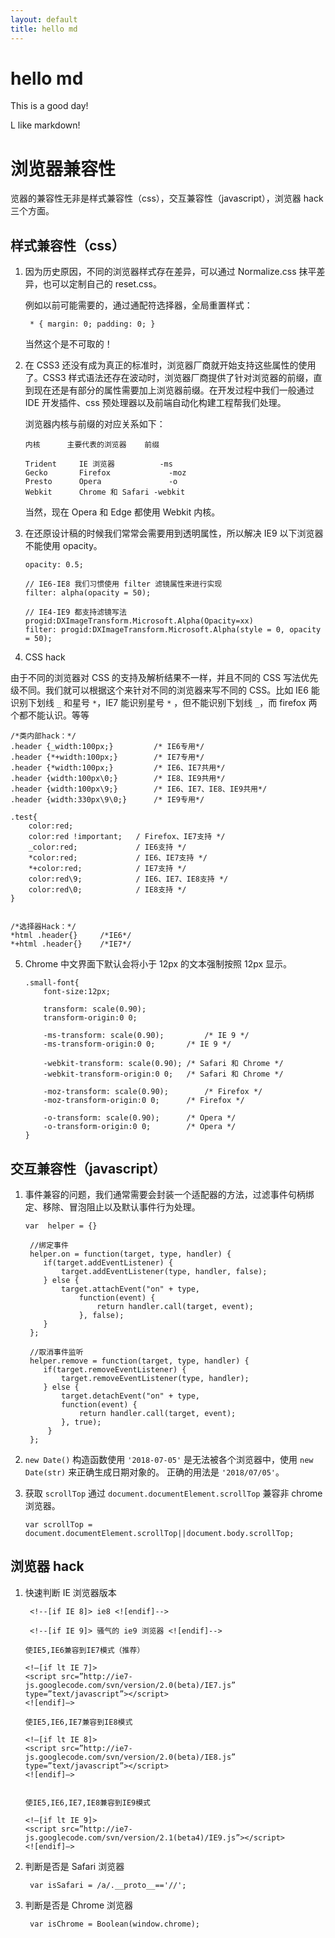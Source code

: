 ```yaml
---
layout: default
title: hello md
---
```


# hello md

This is a good day!

L like markdown!

# 浏览器兼容性


览器的兼容性无非是样式兼容性（css），交互兼容性（javascript），浏览器 hack 三个方面。


## 样式兼容性（css）


1. 因为历史原因，不同的浏览器样式存在差异，可以通过 Normalize.css 抹平差异，也可以定制自己的 reset.css。

    例如以前可能需要的，通过通配符选择器，全局重置样式：
    ```
     * { margin: 0; padding: 0; }
    ```
    当然这个是不可取的！

2. 在 CSS3 还没有成为真正的标准时，浏览器厂商就开始支持这些属性的使用了。CSS3 样式语法还存在波动时，浏览器厂商提供了针对浏览器的前缀，直到现在还是有部分的属性需要加上浏览器前缀。在开发过程中我们一般通过 IDE 开发插件、css 预处理器以及前端自动化构建工程帮我们处理。

    浏览器内核与前缀的对应关系如下：
    ```
    内核	    主要代表的浏览器	前缀
    
    Trident	    IE 浏览器	        -ms
    Gecko	    Firefox	            -moz
    Presto	    Opera	            -o
    Webkit	    Chrome 和 Safari	-webkit
    ```
    
    当然，现在 Opera 和 Edge 都使用 Webkit 内核。


3. 在还原设计稿的时候我们常常会需要用到透明属性，所以解决 IE9 以下浏览器不能使用 opacity。

    ```
    opacity: 0.5;
    
    // IE6-IE8 我们习惯使用 filter 滤镜属性来进行实现
    filter: alpha(opacity = 50); 
    
    // IE4-IE9 都支持滤镜写法 progid:DXImageTransform.Microsoft.Alpha(Opacity=xx)
    filter: progid:DXImageTransform.Microsoft.Alpha(style = 0, opacity = 50); 
    
    ```

4. CSS hack

由于不同的浏览器对 CSS 的支持及解析结果不一样，并且不同的 CSS 写法优先级不同。我们就可以根据这个来针对不同的浏览器来写不同的 CSS。比如 IE6 能识别下划线 `_` 和星号 `*`，IE7 能识别星号 `*` ，但不能识别下划线 `_`，而 firefox 两个都不能认识。等等

```
/*类内部hack：*/
.header {_width:100px;}         /* IE6专用*/ 
.header {*+width:100px;}        /* IE7专用*/    
.header {*width:100px;}         /* IE6、IE7共用*/     
.header {width:100px\0;}        /* IE8、IE9共用*/     
.header {width:100px\9;}        /* IE6、IE7、IE8、IE9共用*/     
.header {width:330px\9\0;}      /* IE9专用*/

.test{
    color:red;
    color:red !important;   / Firefox、IE7支持 */
    _color:red;             / IE6支持 */
    *color:red;             / IE6、IE7支持 */
    *+color:red;            / IE7支持 */
    color:red\9;            / IE6、IE7、IE8支持 */
    color:red\0;            / IE8支持 */
}


/*选择器Hack：*/     
*html .header{}     /*IE6*/      
*+html .header{}    /*IE7*/ 
```

5. Chrome 中文界面下默认会将小于 12px 的文本强制按照 12px 显示。

    ```
    .small-font{
        font-size:12px;
    
        transform: scale(0.90);
        transform-origin:0 0;
    
        -ms-transform: scale(0.90);         /* IE 9 */
        -ms-transform-origin:0 0;       /* IE 9 */
    
        -webkit-transform: scale(0.90); /* Safari 和 Chrome */
        -webkit-transform-origin:0 0;   /* Safari 和 Chrome */
    
        -moz-transform: scale(0.90);        /* Firefox */
        -moz-transform-origin:0 0;      /* Firefox */
    
        -o-transform: scale(0.90);      /* Opera */
        -o-transform-origin:0 0;        /* Opera */
    }
    ```

## 交互兼容性（javascript）

1. 事件兼容的问题，我们通常需要会封装一个适配器的方法，过滤事件句柄绑定、移除、冒泡阻止以及默认事件行为处理。

    ```
    var  helper = {}
    
     //绑定事件
     helper.on = function(target, type, handler) {
     	if(target.addEventListener) {
     		target.addEventListener(type, handler, false);
     	} else {
     		target.attachEvent("on" + type,
     			function(event) {
     				return handler.call(target, event);
     		    }, false);
     	}
     };
    
     //取消事件监听
     helper.remove = function(target, type, handler) {
     	if(target.removeEventListener) {
     		target.removeEventListener(type, handler);
     	} else {
     		target.detachEvent("on" + type,
     	    function(event) {
     			return handler.call(target, event);
     		}, true);
         }
     };
    
    ```
2. `new Date()` 构造函数使用 `'2018-07-05'` 是无法被各个浏览器中，使用 `new Date(str)` 来正确生成日期对象的。 正确的用法是 `'2018/07/05'`。


3. 获取 `scrollTop` 通过 `document.documentElement.scrollTop` 兼容非 chrome 浏览器。

    ```
    var scrollTop = document.documentElement.scrollTop||document.body.scrollTop;
    ```



## 浏览器 hack

1. 快速判断 IE 浏览器版本

    ```
     <!--[if IE 8]> ie8 <![endif]-->
     
     <!--[if IE 9]> 骚气的 ie9 浏览器 <![endif]-->
    ```
    
    ```
    使IE5,IE6兼容到IE7模式（推荐）
    
    <!–[if lt IE 7]>
    <script src=”http://ie7-js.googlecode.com/svn/version/2.0(beta)/IE7.js” type=”text/javascript”></script>
    <![endif]–>
    
    使IE5,IE6,IE7兼容到IE8模式
    
    <!–[if lt IE 8]>
    <script src=”http://ie7-js.googlecode.com/svn/version/2.0(beta)/IE8.js” type=”text/javascript”></script>
    <![endif]–>
    
    
    使IE5,IE6,IE7,IE8兼容到IE9模式
    
    <!–[if lt IE 9]>
    <script src=”http://ie7-js.googlecode.com/svn/version/2.1(beta4)/IE9.js”></script>
    <![endif]–>
    
    ```
2. 判断是否是 Safari 浏览器

    ```
     var isSafari = /a/.__proto__=='//';
    ```


3. 判断是否是 Chrome 浏览器

    ```
     var isChrome = Boolean(window.chrome);
    ```










